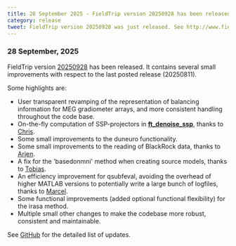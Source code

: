 ```yaml
---
title: 28 September 2025 - FieldTrip version 20250928 has been released
category: release
tweet: FieldTrip version 20250928 was just released. See http://www.fieldtriptoolbox.org/#28-september-2025
---
```


### 28 September, 2025

FieldTrip version [20250928](http://github.com/fieldtrip/fieldtrip/releases/tag/20250928) has been released. It contains several small improvements with respect to the last posted release (20250811).

Some highlights are:
- User transparent revamping of the representation of balancing information for MEG gradiometer arrays, and more consistent handling throughout the code base.
- On-the-fly computation of SSP-projectors in **[ft_denoise_ssp](/reference/ft_denoise_ssp)**, thanks to [Chris](https://github.com/chrisNatMEG).
- Some small improvements to the duneuro functionality.
- Some small improvements to the reading of BlackRock data, thanks to [Arjen](https://github.com/StolkArjen).
- A fix for the 'basedonmni' method when creating source models, thanks to [Tobias](https://github.com/tchaase).
- An efficiency improvement for qsubfeval, avoiding the overhead of higher MATLAB versions to potentially write a large bunch of logfiles, thanks to [Marcel](https://github.com/marcelzwiers).
- Some functional improvements (added optional functional flexibility) for the irasa method.
- Multiple small other changes to make the codebase more robust, consistent and maintainable. 

See [GitHub](https://github.com/fieldtrip/fieldtrip/compare/20250811...20250928) for the detailed list of updates.
